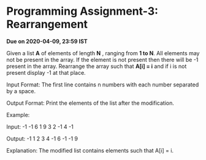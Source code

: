 #
# Programming Assignment-3: Rearrangement

**Due on 2020-04-09, 23:59 IST**

Given a list  **A**  of elements of length  **N** , ranging from  **1 to N**. All elements may not be present in the array. If the element is not present then there will be -1 present in the array. Rearrange the array such that **A[i] = i** and if i is not present display -1 at that place.

 Input Format:
 The first line contains n numbers with each number separated by a space.

 Output Format:
 Print the elements of the list after the modification.

 Example:

 Input:
 -1 -1 6 1 9 3 2 -1 4 -1

 Output:
 -1 1 2 3 4 -1 6 -1 -1 9

 Explanation:
 The modified list contains elements such that A[i] = i.
